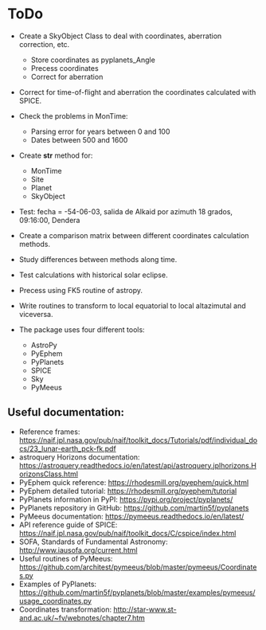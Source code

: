 
# ToDo

- Create a SkyObject Class to deal with coordinates, aberration correction, etc.
  * Store coordinates as pyplanets_Angle
  * Precess coordinates
  * Correct for aberration

- Correct for time-of-flight and aberration the coordinates calculated with SPICE.

- Check the problems in MonTime:
  * Parsing error for years between 0 and 100
  * Dates between 500 and 1600

- Create __str__ method for:    
  * MonTime
  * Site
  * Planet
  * SkyObject

- Test: fecha = -54-06-03, salida de Alkaid por azimuth 18 grados, 09:16:00, Dendera

- Create a comparison matrix between different coordinates calculation methods.

- Study differences between methods along time.

- Test calculations with historical solar eclipse.

- Precess using FK5 routine of astropy.

- Write routines to transform to local equatorial to local altazimutal and viceversa.

- The package uses four different tools:
  * AstroPy
  * PyEphem
  * PyPlanets
  * SPICE
  * Sky
  * PyMeeus

## Useful documentation:

- Reference frames: https://naif.jpl.nasa.gov/pub/naif/toolkit_docs/Tutorials/pdf/individual_docs/23_lunar-earth_pck-fk.pdf
- astroquery Horizons documentation: https://astroquery.readthedocs.io/en/latest/api/astroquery.jplhorizons.HorizonsClass.html
- PyEphem quick reference: https://rhodesmill.org/pyephem/quick.html
- PyEphem detailed tutorial: https://rhodesmill.org/pyephem/tutorial
- PyPlanets information in PyPI: https://pypi.org/project/pyplanets/
- PyPlanets repository in GitHub: https://github.com/martin5f/pyplanets
- PyMeeus documentation: https://pymeeus.readthedocs.io/en/latest/
- API reference guide of SPICE: https://naif.jpl.nasa.gov/pub/naif/toolkit_docs/C/cspice/index.html
- SOFA, Standards of Fundamental Astronomy: http://www.iausofa.org/current.html
- Useful routines of PyMeeus: https://github.com/architest/pymeeus/blob/master/pymeeus/Coordinates.py
- Examples of PyPlanets: https://github.com/martin5f/pyplanets/blob/master/examples/pymeeus/usage_coordinates.py
- Coordinates transformation: http://star-www.st-and.ac.uk/~fv/webnotes/chapter7.htm
